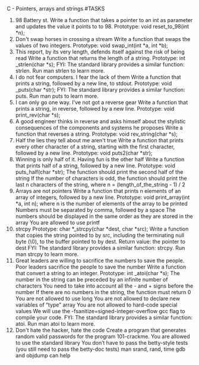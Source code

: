 C - Pointers, arrays and strings 
#TASKS 
1. 98 Battery st. 
Write a function that takes a pointer to an int as parameter and updates the value it 
points to to 98. 
Prototype: void reset_to_98(int *n); 
1. Don't swap horses in crossing a stream 
Write a function that swaps the values of two integers. 
Prototype: void swap_int(int *a, int *b); 
2. This report, by its very length, defends itself against the risk of being read 
Write a function that returns the length of a string. 
Prototype: int _strlen(char *s); FYI: The standard library provides a similar function: 
strlen. Run man strlen to learn more. 
3. I do not fear computers. I fear the lack of them 
Write a function that prints a string, followed by a new line, to stdout. 
Prototype: void _puts(char *str); FYI: The standard library provides a similar function: 
puts. Run man puts to learn more. 
4. I can only go one way. I've not got a reverse gear 
Write a function that prints a string, in reverse, followed by a new line. 
Prototype: void print_rev(char *s); 
5. A good engineer thinks in reverse and asks himself about the stylistic 
consequences of the components and systems he proposes 
Write a function that reverses a string. 
Prototype: void rev_string(char *s); 
6. Half the lies they tell about me aren't true 
Write a function that prints every other character of a string, starting with the first 
character, followed by a new line. 
Prototype: void puts2(char *str); 
7. Winning is only half of it. Having fun is the other half 
Write a function that prints half of a string, followed by a new line. 
Prototype: void puts_half(char *str); The function should print the second half of the 
string If the number of characters is odd, the function should print the last n 
characters of the string, where n = (length_of_the_string - 1) / 2 
8. Arrays are not pointers 
Write a function that prints n elements of an array of integers, followed by a new line. 
Prototype: void print_array(int *a, int n); where n is the number of elements of the 
array to be printed Numbers must be separated by comma, followed by a space The 
numbers should be displayed in the same order as they are stored in the array You 
are allowed to use printf 
9. strcpy 
Prototype: char *_strcpy(char *dest, char *src); Write a function that copies the string 
pointed to by src, including the terminating null byte (\0), to the buffer pointed to by 
dest. 
Return value: the pointer to dest FYI: The standard library provides a similar 
function: strcpy. Run man strcpy to learn more. 
10. Great leaders are willing to sacrifice the numbers to save the people. Poor 
leaders sacrifice the people to save the number Write a function that convert a 
string to an integer. 
Prototype: int _atoi(char *s); The number in the string can be preceded by an infinite 
number of characters You need to take into account all the - and + signs before the 
number If there are no numbers in the string, the function must return 0 You are not 
allowed to use long You are not allowed to declare new variables of “type” array You 
are not allowed to hard-code special values We will use the 
-fsanitize=signed-integer-overflow gcc flag to compile your code. FYI: The standard 
library provides a similar function: atoi. Run man atoi to learn more. 
11. Don't hate the hacker, hate the code 
Create a program that generates random valid passwords for the program 
101-crackme. 
You are allowed to use the standard library You don’t have to pass the betty-style 
tests (you still need to pass the betty-doc tests) man srand, rand, time gdb and 
objdump can help 
